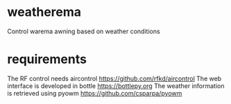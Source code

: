 # weatherema
Control warema awning based on weather conditions

# requirements
The RF control needs aircontrol https://github.com/rfkd/aircontrol
The web interface is developed in bottle https://bottlepy.org
The weather information is retrieved using pyowm https://github.com/csparpa/pyowm

